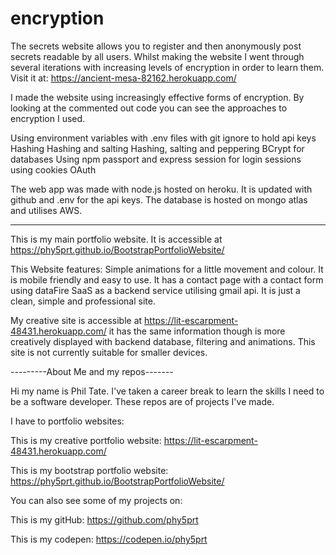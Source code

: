 # encryption
The secrets website allows you to register and then anonymously post secrets readable by all users.
Whilst making the website I went through several iterations with increasing levels of encryption in order to learn them.
Visit it at: https://ancient-mesa-82162.herokuapp.com/


I made the website using increasingly effective forms of encryption. 
By looking at the commented out code you can see the approaches to encryption I used.

Using environment variables with .env files with git ignore to hold api keys
Hashing
Hashing and salting
Hashing, salting and peppering
BCrypt for databases
Using npm passport and express session for login sessions using cookies
OAuth


The web app was made with node.js hosted on heroku.
It is updated with github and .env for the api keys.
The database is hosted on mongo atlas and utilises AWS. 


-------------------------------------

This is my main portfolio website. It is accessible at https://phy5prt.github.io/BootstrapPortfolioWebsite/

This Website features: Simple animations for a little movement and colour. It is mobile friendly and easy to use. It has a contact page with a contact form using dataFire SaaS as a backend service utilising gmail api. It is just a clean, simple and professional site.

My creative site is accessible at https://lit-escarpment-48431.herokuapp.com/ it has the same information though is more creatively displayed with backend database, filtering and animations. This site is not currently suitable for smaller devices.

---------About Me and my repos-------

Hi my name is Phil Tate. I've taken a career break to learn the skills I need to be a software developer. These repos are of projects I've made.

I have to portfolio websites:

This is my creative portfolio website: https://lit-escarpment-48431.herokuapp.com/

This is my bootstrap portfolio website: https://phy5prt.github.io/BootstrapPortfolioWebsite/

You can also see some of my projects on:

This is my gitHub: https://github.com/phy5prt

This is my codepen: https://codepen.io/phy5prt
